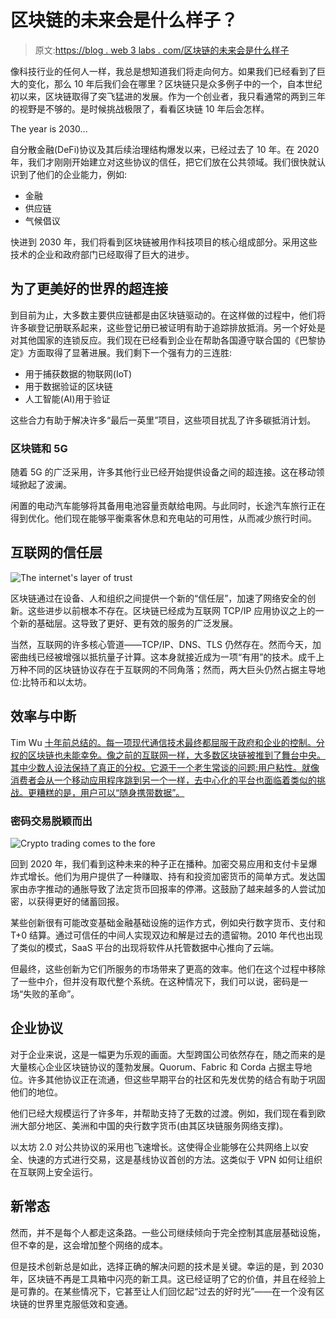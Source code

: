 # 区块链的未来会是什么样子？

> 原文:[https://blog . web 3 labs . com/区块链的未来会是什么样子](https://blog.web3labs.com/what-will-the-future-of-blockchain-look-like)

像科技行业的任何人一样，我总是想知道我们将走向何方。如果我们已经看到了巨大的变化，那么 10 年后我们会在哪里？区块链只是众多例子中的一个，自本世纪初以来，区块链取得了突飞猛进的发展。作为一个创业者，我只看通常的两到三年的视野是不够的。是时候挑战极限了，看看区块链 10 年后会怎样。

The year is 2030...

自分散金融(DeFi)协议及其后续治理结构爆发以来，已经过去了 10 年。在 2020 年，我们才刚刚开始建立对这些协议的信任，把它们放在公共领域。我们很快就认识到了他们的企业能力，例如:

*   金融
*   供应链
*   气候倡议

快进到 2030 年，我们将看到区块链被用作科技项目的核心组成部分。采用这些技术的企业和政府部门已经取得了巨大的进步。

## 为了更美好的世界的超连接

到目前为止，大多数主要供应链都是由区块链驱动的。在这样做的过程中，他们将许多碳登记册联系起来，这些登记册已被证明有助于追踪排放抵消。另一个好处是对其他国家的连锁反应。我们现在已经看到企业在帮助各国遵守联合国的《巴黎协定》方面取得了显著进展。我们剩下一个强有力的三连胜:

*   用于捕获数据的物联网(IoT)
*   用于数据验证的区块链
*   人工智能(AI)用于验证

这些合力有助于解决许多“最后一英里”项目，这些项目扰乱了许多碳抵消计划。

### 区块链和 5G

随着 5G 的广泛采用，许多其他行业已经开始提供设备之间的超连接。这在移动领域掀起了波澜。

闲置的电动汽车能够将其备用电池容量贡献给电网。与此同时，长途汽车旅行正在得到优化。他们现在能够平衡乘客休息和充电站的可用性，从而减少旅行时间。

## 互联网的信任层

![The internet's layer of trust](../Images/738cb72b22d683d2fd2ba50b0fb1f04e.png)

区块链通过在设备、人和组织之间提供一个新的“信任层”，加速了网络安全的创新。这些进步以前根本不存在。区块链已经成为互联网 TCP/IP 应用协议之上的一个新的基础层。这导致了更好、更有效的服务的广泛发展。

当然，互联网的许多核心管道——TCP/IP、DNS、TLS 仍然存在。然而今天，加密曲线已经被增强以抵抗量子计算。这本身就接近成为一项“有用”的技术。成千上万种不同的区块链协议存在于互联网的不同角落；然而，两大巨头仍然占据主导地位:比特币和以太坊。

## 效率与中断

Tim Wu [十年前总结的。每一项现代通信技术最终都屈服于政府和企业的控制。分权的区块链也未能幸免。像之前的互联网一样，大多数区块链被推到了舞台中央。其中少数人设法保持了真正的分权。它源于一个老生常谈的问题:用户粘性。就像消费者会从一个移动应用程序跳到另一个一样，去中心化的平台也面临着类似的挑战。更糟糕的是，用户可以“随身携带数据”。](https://www.goodreads.com/book/show/9155566-the-master-switch)

### 密码交易脱颖而出

![Crypto trading comes to the fore](../Images/94711395be0e477479197d9ce507a565.png)

回到 2020 年，我们看到这种未来的种子正在播种。加密交易应用和支付卡呈爆炸式增长。他们为用户提供了一种赚取、持有和投资加密货币的简单方式。发达国家由赤字推动的通胀导致了法定货币回报率的停滞。这鼓励了越来越多的人尝试加密，以获得更好的储蓄回报。

某些创新很有可能改变基础金融基础设施的运作方式，例如央行数字货币、支付和 T+0 结算。通过可信任的中间人实现双边和解是过去的遗留物。2010 年代也出现了类似的模式，SaaS 平台的出现将软件从托管数据中心推向了云端。

但最终，这些创新为它们所服务的市场带来了更高的效率。他们在这个过程中移除了一些中介，但并没有取代整个系统。在这种情况下，我们可以说，密码是一场“失败的革命”。

## 企业协议

对于企业来说，这是一幅更为乐观的画面。大型跨国公司依然存在，随之而来的是大量核心企业区块链协议的蓬勃发展。Quorum、Fabric 和 Corda 占据主导地位。许多其他协议正在流通，但这些早期平台的社区和先发优势的结合有助于巩固他们的地位。

他们已经大规模运行了许多年，并帮助支持了无数的过渡。例如，我们现在看到欧洲大部分地区、美洲和中国的央行数字货币(由其区块链服务网络支撑)。

以太坊 2.0 对公共协议的采用也飞速增长。这使得企业能够在公共网络上以安全、快速的方式进行交易，这是基线协议首创的方法。这类似于 VPN 如何让组织在互联网上安全运行。

## 新常态

然而，并不是每个人都走这条路。一些公司继续倾向于完全控制其底层基础设施，但不幸的是，这会增加整个网络的成本。

但是技术创新总是如此，选择正确的解决问题的技术是关键。幸运的是，到 2030 年，区块链不再是工具箱中闪亮的新工具。这已经证明了它的价值，并且在经验上是可靠的。在某些情况下，它甚至让人们回忆起“过去的好时光”——在一个没有区块链的世界里克服低效和变通。